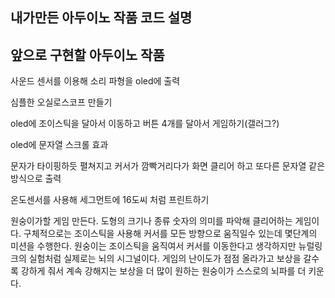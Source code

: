 ## 내가만든 아두이노 작품 코드 설명

## 앞으로 구현할 아두이노 작품

사운드 센서를 이용해 소리 파형을 oled에 출력

심플한 오실로스코프 만들기

oled에 조이스틱을 달아서 이동하고 버튼 4개를 달아서 게임하기(갤러그?)

oled에 문자열 스크롤 효과

문자가 타이핑하듯 펼쳐지고 커서가 깜빡거리다가 화면 클리어 하고 또다른 문자열 같은 방식으로 출력

온도센서를 사용해 세그먼트에 16도씨 처럼 프린트하기

원숭이가할 게임 만든다. 도형의 크기나 종류 숫자의 의미를 파악해 클리어하는 게임이다. 구체적으로는 조이스틱을 사용해 커서를 모든 방향으로 움직일수 있는데 몇단계의 미션을 수행한다. 원숭이는 조이스틱을 움직여서 커서를 이동한다고 생각하지만 뉴럴링크의 실험처럼 실제로는 뇌의 시그널이다. 게임의 난이도가 점점 올라가고 보상을 갈수록 강하게 줘서 계속 강해지는 보상을 더 많이 원하는 원숭이가 스스로의 뇌파를 더 키운다.
